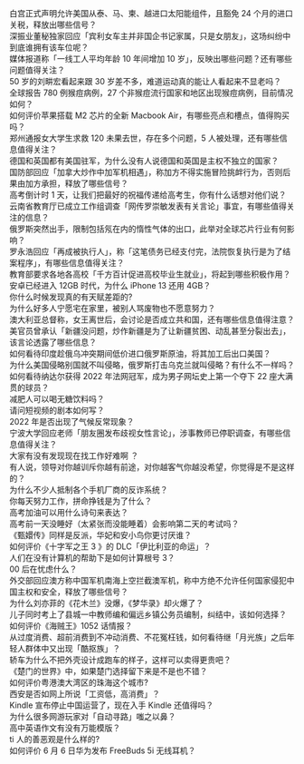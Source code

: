 白宫正式声明允许美国从泰、马、柬、越进口太阳能组件，且豁免 24 个月的进口关税，释放出哪些信号？  
深振业董秘独家回应「宾利女车主并非国企书记家属，只是女朋友」，这场纠纷中到底谁拥有该车位呢？  
媒体报道称「一线工人平均年龄 10 年间增加 10 岁」，反映出哪些问题？还有哪些问题值得关注？  
50 岁的刘畊宏看起来跟 30 岁差不多，难道运动真的能让人看起来不显老吗？  
全球报告 780 例猴痘病例，27 个非猴痘流行国家和地区出现猴痘病例，目前情况如何？  
如何评价苹果搭载 M2 芯片的全新 Macbook Air，有哪些亮点和槽点，值得购买吗？  
郑州通报女大学生求救 120 未果去世，存在多个问题，5 人被处理，还有哪些信息值得关注？  
德国和英国都有美国驻军，为什么没有人说德国和英国是主权不独立的国家？  
国防部回应「加拿大炒作中加军机相遇」，称加方不得实施冒险挑衅行为，否则后果由加方承担，释放了哪些信号？  
高考倒计时 1 天，让我们把最好的祝福传递给高考生，你有什么话想对他们说？  
云南省教育厅已成立工作组调查「网传罗崇敏发表有关言论」事宜，有哪些值得关注的信息？  
俄罗斯突然出手，限制包括氖在内的惰性气体的出口，此举对全球芯片行业有何影响？  
罗永浩回应「再成被执行人」，称「这笔债务已经支付完，法院恢复执行是为了结案程序」，有哪些信息值得关注？  
教育部要求各地各高校「千方百计促进高校毕业生就业」，将起到哪些积极作用？  
安卓已经进入 12GB 时代，为什么 iPhone 13 还用 4GB？  
你什么时候发现真的有天赋差距的?  
为什么好多人宁愿宅在家里，被别人骂废物也不愿意努力？  
澳大利亚总督称，女王离世后，会讨论是否成立共和国，还有哪些信息值得注意？  
美官员曾承认「新疆没问题，炒作新疆是为了让新疆贫困、动乱甚至分裂出去」，该言论透露了哪些信息？  
如何看待印度趁俄乌冲突期间低价进口俄罗斯原油，将其加工后出口美国？  
为什么美国侵略别国就不叫侵略，俄罗斯打击乌克兰就叫侵略？有什么不一样吗？  
如何看待纳达尔获得 2022 年法网冠军，成为男子网坛史上第一个夺下 22 座大满贯的球员？  
减肥人可以喝无糖饮料吗？  
请问短视频的剧本如何写？  
2022 年是否出现了气候反常现象？  
宁波大学回应老师「朋友圈发布歧视女性言论」，涉事教师已停职调查，有哪些信息值得关注？  
大家有没有发现现在找工作好难啊 ？  
有人说，领导对你越训斥你越有前途，对你越客气你越没希望，你觉得是不是这样的？  
为什么不少人抵制各个手机厂商的反诈系统？  
你每天努力工作，拼命挣钱是为了什么？  
高考加油可以用什么诗句来表达？  
高考前一天没睡好（太紧张而没能睡着）会影响第二天的考试吗？  
《甄嬛传》同样是反派，华妃和安小鸟你更讨厌谁？  
如何评价《十字军之王 3 》的 DLC「伊比利亚的命运」？  
人们在没有计算机的帮助下是如何计算根号 3？  
00 后在忧虑什么？  
外交部回应澳方称中国军机南海上空拦截澳军机，称中方绝不允许任何国家侵犯中国主权和安全，释放了哪些信号？  
为什么刘亦菲的《花木兰》没爆，《梦华录》却火爆了？  
儿子同时考上了县城一中教师编和偏远乡镇公务员编制，纠结中，该如何选择？  
如何评价《海贼王》1052 话情报？  
从过度消费、超前消费到不冲动消费、不花冤枉钱，如何看待继「月光族」之后年轻人群体中又出现「酷抠族」？  
轿车为什么不把外壳设计成跑车的样子，这样可以卖得更贵吧？  
《楚门的世界》中，如果楚门选择留下来是不是也不错？  
如何评价粤港澳大湾区的珠海这个城市?  
西安是否如网上所说「工资低，高消费」？  
Kindle 宣布停止中国运营了，现在入手 Kindle 还值得吗？  
为什么很多网游玩家对「自动寻路」嗤之以鼻？  
高中英语作文有没有万能模版？  
ti 人的善恶观是什么样的?  
如何评价 6 月 6 日华为发布 FreeBuds 5i 无线耳机？  
